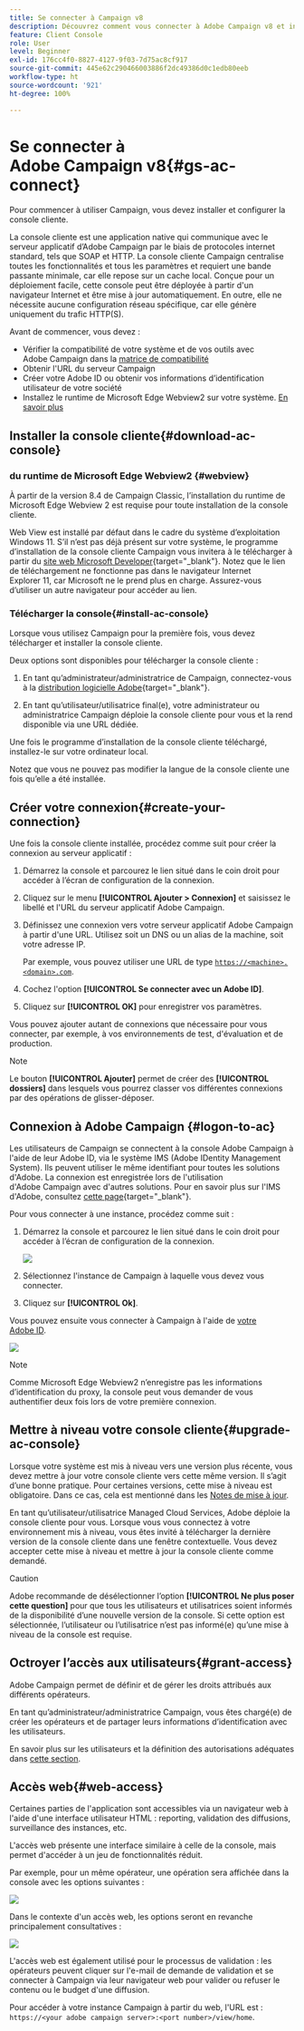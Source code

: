 ```yaml
---
title: Se connecter à Campaign v8
description: Découvrez comment vous connecter à Adobe Campaign v8 et installer la console sur votre ordinateur pour un accès plus facile.
feature: Client Console
role: User
level: Beginner
exl-id: 176cc4f0-8827-4127-9f03-7d75ac8cf917
source-git-commit: 445e62c290466003886f2dc49386d0c1edb80eeb
workflow-type: ht
source-wordcount: '921'
ht-degree: 100%

---
```


# Se connecter à Adobe Campaign v8{#gs-ac-connect}

Pour commencer à utiliser Campaign, vous devez installer et configurer la console cliente.

La console cliente est une application native qui communique avec le serveur applicatif d’Adobe Campaign par le biais de protocoles internet standard, tels que SOAP et HTTP. La console cliente Campaign centralise toutes les fonctionnalités et tous les paramètres et requiert une bande passante minimale, car elle repose sur un cache local. Conçue pour un déploiement facile, cette console peut être déployée à partir d&#39;un navigateur Internet et être mise à jour automatiquement. En outre, elle ne nécessite aucune configuration réseau spécifique, car elle génère uniquement du trafic HTTP(S).

Avant de commencer, vous devez :

* Vérifier la compatibilité de votre système et de vos outils avec Adobe Campaign dans la [matrice de compatibilité](compatibility-matrix.md)
* Obtenir l&#39;URL du serveur Campaign
* Créer votre Adobe ID ou obtenir vos informations d’identification utilisateur de votre société
* Installez le runtime de Microsoft Edge Webview2 sur votre système. [En savoir plus](#webview)

## Installer la console cliente{#download-ac-console}

###  du runtime de Microsoft Edge Webview2 {#webview}

À partir de la version 8.4 de Campaign Classic, l’installation du runtime de Microsoft Edge Webview 2 est requise pour toute installation de la console cliente.

Web View est installé par défaut dans le cadre du système d’exploitation Windows 11. S’il n’est pas déjà présent sur votre système, le programme d’installation de la console cliente Campaign vous invitera à le télécharger à partir du [site web Microsoft Developer](http://www.adobe.com/go/acc-ms-webview2-runtime-download_fr){target="_blank"}. Notez que le lien de téléchargement ne fonctionne pas dans le navigateur Internet Explorer 11, car Microsoft ne le prend plus en charge. Assurez-vous d’utiliser un autre navigateur pour accéder au lien.

### Télécharger la console{#install-ac-console}

Lorsque vous utilisez Campaign pour la première fois, vous devez télécharger et installer la console cliente.

Deux options sont disponibles pour télécharger la console cliente :

1. En tant qu’administrateur/administratrice de Campaign, connectez-vous à la [distribution logicielle Adobe](https://experience.adobe.com/#/downloads/content/software-distribution/en/campaign.html){target="_blank"}.

1. En tant qu’utilisateur/utilisatrice final(e), votre administrateur ou administratrice Campaign déploie la console cliente pour vous et la rend disponible via une URL dédiée.

Une fois le programme d’installation de la console cliente téléchargé, installez-le sur votre ordinateur local.

Notez que vous ne pouvez pas modifier la langue de la console cliente une fois qu’elle a été installée.

## Créer votre connexion{#create-your-connection}

Une fois la console cliente installée, procédez comme suit pour créer la connexion au serveur applicatif :

1. Démarrez la console et parcourez le lien situé dans le coin droit pour accéder à l’écran de configuration de la connexion.

1. Cliquez sur le menu **[!UICONTROL Ajouter > Connexion]** et saisissez le libellé et l&#39;URL du serveur applicatif Adobe Campaign.

1. Définissez une connexion vers votre serveur applicatif Adobe Campaign à partir d&#39;une URL. Utilisez soit un DNS ou un alias de la machine, soit votre adresse IP.

   Par exemple, vous pouvez utiliser une URL de type [`https://<machine>.<domain>.com`](https://myserver.adobe.com).

1. Cochez l&#39;option **[!UICONTROL Se connecter avec un Adobe ID]**.

1. Cliquez sur **[!UICONTROL OK]** pour enregistrer vos paramètres.

Vous pouvez ajouter autant de connexions que nécessaire pour vous connecter, par exemple, à vos environnements de test, d&#39;évaluation et de production.

>[!NOTE]
>
>Le bouton **[!UICONTROL Ajouter]** permet de créer des **[!UICONTROL dossiers]** dans lesquels vous pourrez classer vos différentes connexions par des opérations de glisser-déposer.

## Connexion à Adobe Campaign {#logon-to-ac}

Les utilisateurs de Campaign se connectent à la console Adobe Campaign à l&#39;aide de leur Adobe ID, via le système IMS (Adobe IDentity Management System). Ils peuvent utiliser le même identifiant pour toutes les solutions d&#39;Adobe. La connexion est enregistrée lors de l&#39;utilisation d&#39;Adobe Campaign avec d&#39;autres solutions. Pour en savoir plus sur l&#39;IMS d&#39;Adobe, consultez [cette page](https://helpx.adobe.com/fr/enterprise/using/identity.html){target="_blank"}.

Pour vous connecter à une instance, procédez comme suit :

1. Démarrez la console et parcourez le lien situé dans le coin droit pour accéder à l’écran de configuration de la connexion.

   ![](assets/connectToCampaign.png)

1. Sélectionnez l&#39;instance de Campaign à laquelle vous devez vous connecter.

1. Cliquez sur **[!UICONTROL Ok]**.

Vous pouvez ensuite vous connecter à Campaign à l&#39;aide de [votre Adobe ID](#connect-ims).

![](assets/adobeID.png)

>[!NOTE]
>
>Comme Microsoft Edge Webview2 n’enregistre pas les informations d’identification du proxy, la console peut vous demander de vous authentifier deux fois lors de votre première connexion.

## Mettre à niveau votre console cliente{#upgrade-ac-console}

Lorsque votre système est mis à niveau vers une version plus récente, vous devez mettre à jour votre console cliente vers cette même version. Il s’agit d’une bonne pratique. Pour certaines versions, cette mise à niveau est obligatoire. Dans ce cas, cela est mentionné dans les [Notes de mise à jour](release-notes.md).

En tant qu’utilisateur/utilisatrice Managed Cloud Services, Adobe déploie la console cliente pour vous. Lorsque vous vous connectez à votre environnement mis à niveau, vous êtes invité à télécharger la dernière version de la console cliente dans une fenêtre contextuelle. Vous devez accepter cette mise à niveau et mettre à jour la console cliente comme demandé.

>[!CAUTION]
>
>Adobe recommande de désélectionner l’option **[!UICONTROL Ne plus poser cette question]** pour que tous les utilisateurs et utilisatrices soient informés de la disponibilité d’une nouvelle version de la console. Si cette option est sélectionnée, l’utilisateur ou l’utilisatrice n’est pas informé(e) qu’une mise à niveau de la console est requise.


## Octroyer l’accès aux utilisateurs{#grant-access}

Adobe Campaign permet de définir et de gérer les droits attribués aux différents opérateurs.

En tant qu’administrateur/administratrice Campaign, vous êtes chargé(e) de créer les opérateurs et de partager leurs informations d’identification avec les utilisateurs.

En savoir plus sur les utilisateurs et la définition des autorisations adéquates dans [cette section](gs-permissions.md).


## Accès web{#web-access}

Certaines parties de l&#39;application sont accessibles via un navigateur web à l&#39;aide d&#39;une interface utilisateur HTML : reporting, validation des diffusions, surveillance des instances, etc.

L&#39;accès web présente une interface similaire à celle de la console, mais permet d&#39;accéder à un jeu de fonctionnalités réduit.

Par exemple, pour un même opérateur, une opération sera affichée dans la console avec les options suivantes :

![](assets/campaign-from-console.png)

Dans le contexte d&#39;un accès web, les options seront en revanche principalement consultatives :

![](assets/campaign-from-web.png)

L&#39;accès web est également utilisé pour le processus de validation : les opérateurs peuvent cliquer sur l&#39;e-mail de demande de validation et se connecter à Campaign via leur navigateur web pour valider ou refuser le contenu ou le budget d&#39;une diffusion.

Pour accéder à votre instance Campaign à partir du web, l&#39;URL est : `https://<your adobe campaign server>:<port number>/view/home`.
